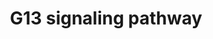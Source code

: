 ---
annotations:
- id: PW:0000125
  parent: signaling pathway
  type: Pathway Ontology
  value: G protein mediated signaling pathway
- id: PW:0000230
  parent: signaling pathway
  type: Pathway Ontology
  value: G protein mediated signaling pathway via Galpha12/Galpha13 family
authors:
- MaintBot
- Thomas
- Christine Chichester
- Mkutmon
- Eweitz
description: 'The G13 subunit is an alpha unit of heterotrimeric G proteins that regulates
  cell processes through the use of guanine nucleotide exchange factors. G13 regulates
  actin cytoskeletal remodeling in cells and is essential for receptor tyrosine kinase-induced
  migration of fibroblast and endothelial cells.  Source: [[wikipedia:G12/G13_alpha_subunits|Wikipedia]]'
last-edited: 2021-05-18
organisms:
- Gallus gallus
redirect_from:
- /index.php/Pathway:WP826
- /instance/WP826
- /instance/WP826_rr117199
revision: r117199
schema-jsonld:
- '@context': https://schema.org/
  '@id': https://wikipathways.github.io/pathways/WP826.html
  '@type': Dataset
  creator:
    '@type': Organization
    name: WikiPathways
  description: 'The G13 subunit is an alpha unit of heterotrimeric G proteins that
    regulates cell processes through the use of guanine nucleotide exchange factors.
    G13 regulates actin cytoskeletal remodeling in cells and is essential for receptor
    tyrosine kinase-induced migration of fibroblast and endothelial cells.  Source:
    [[wikipedia:G12/G13_alpha_subunits|Wikipedia]]'
  keywords:
  - ARHGDIB
  - ARHGDIG
  - CALM
  - CDC42
  - CFL2
  - CIT
  - CYFIP1
  - GNA13
  - IQGAP1
  - IQGAP2
  - LIMK1
  - MAP3K4
  - MAPK10
  - MYBPH
  - MYL1
  - PAK3
  - PIK3CA
  - PIK3CB
  - PIK3CD
  - PIK3R2
  - PIP4K2A
  - PPP1CB
  - RHOA
  - RHPN2
  - ROCK1
  - ROCK2
  - RPS6KB1
  - RTKN
  - SH3RF1
  - TNK2
  - WASL
  - cRac1A
  license: CC0
  name: G13 signaling pathway
seo: CreativeWork
title: G13 signaling pathway
wpid: WP826
---